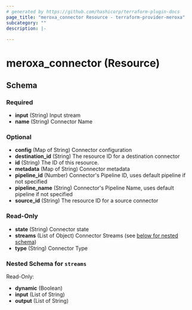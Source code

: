 ```yaml
---
# generated by https://github.com/hashicorp/terraform-plugin-docs
page_title: "meroxa_connector Resource - terraform-provider-meroxa"
subcategory: ""
description: |-
  
---
```


# meroxa_connector (Resource)





<!-- schema generated by tfplugindocs -->
## Schema

### Required

- **input** (String) Input stream
- **name** (String) Connector Name

### Optional

- **config** (Map of String) Connector configuration
- **destination_id** (String) The resource ID for a destination connector
- **id** (String) The ID of this resource.
- **metadata** (Map of String) Connector metadata
- **pipeline_id** (Number) Connector's Pipeline ID, uses default pipeline if not specified
- **pipeline_name** (String) Connector's Pipeline Name, uses default pipeline if not specified
- **source_id** (String) The resource ID for a source connector

### Read-Only

- **state** (String) Connector state
- **streams** (List of Object) Connector Streams (see [below for nested schema](#nestedatt--streams))
- **type** (String) Connector Type

<a id="nestedatt--streams"></a>
### Nested Schema for `streams`

Read-Only:

- **dynamic** (Boolean)
- **input** (List of String)
- **output** (List of String)


